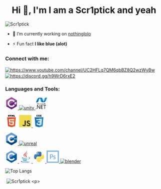 <h1 align="center">Hi 👋, I'm I am a Scr1ptick and yeah</h1>
<p align="left"> <img src="https://komarev.com/ghpvc/?username=Scr1ptick&label=Profile%20views&color=0e75b6&style=flat-square&logo=appveyor" alt="Scr1ptick" /> </p>

- 🔭 I’m currently working on [nothinglolo](https://www.youtube.com/channel/UC2HFLq7QM6qbBZ8Q2wzWyBw)

- ⚡ Fun fact **I like blue (alot)**

<h3 align="left">Connect with me:</h3>
<p align="left">
<!--yt--><a href="https://www.youtube.com/channel/UC2HFLq7QM6qbBZ8Q2wzWyBw" target="blank"><img align="center" src="https://raw.githubusercontent.com/rahuldkjain/github-profile-readme-generator/master/src/images/icons/Social/youtube.svg" alt="https://www.youtube.com/channel/UC2HFLq7QM6qbBZ8Q2wzWyBw" height="30" width="40" /></a>
  
<!--discord--><a href="https://discord.gg/h9WrD6rxE2" target="blank"><img align="center" src="https://raw.githubusercontent.com/rahuldkjain/github-profile-readme-generator/master/src/images/icons/Social/discord.svg" alt="https://discord.gg/h9WrD6rxE2" height="30" width="40" /></a>
</p>

<h3 align="left">Languages and Tools:</h3>
<p align="left"> 
  
<!--cs--><a href="https://www.w3schools.com/cs/" target="_blank" rel="noreferrer"> <img src="https://raw.githubusercontent.com/devicons/devicon/master/icons/csharp/csharp-original.svg" alt="csharp" width="40" height="40"/> </a> 
  
<!--unity--></a> <a href="https://unity.com/" target="_blank" rel="noreferrer"> <img src="https://www.vectorlogo.zone/logos/unity3d/unity3d-icon.svg" alt="unity" width="40" height="40"/> </a> 
  
<!--dotnet-->  <a href="https://dotnet.microsoft.com/" target="_blank" rel="noreferrer"> <img src="https://raw.githubusercontent.com/devicons/devicon/master/icons/dot-net/dot-net-original-wordmark.svg" alt="dotnet" width="40" height="40"/> </a> 
  
<!--html-->  <p href="https://www.w3.org/html/" target="_blank" rel="noreferrer"> <img src="https://raw.githubusercontent.com/devicons/devicon/master/icons/html5/html5-original-wordmark.svg" alt="html5" width="40" height="40"/> </a> 

<!--JavaScript--><a href="https://developer.mozilla.org/en-US/docs/Web/JavaScript" target="_blank" rel="noreferrer"> <img src="https://raw.githubusercontent.com/devicons/devicon/master/icons/javascript/javascript-original.svg" alt="javascript" width="40" height="40"/> </a> 

<!--css-->  <a align="left"> <a href="https://www.w3schools.com/css/" target="_blank" rel="noreferrer"> <img src="https://raw.githubusercontent.com/devicons/devicon/master/icons/css3/css3-original-wordmark.svg" alt="css3" width="40" height="40"/> </a> </p>
  
<!--cpp--><a href="https://www.w3schools.com/cpp/" target="_blank" rel="noreferrer"> <img src="https://raw.githubusercontent.com/devicons/devicon/master/icons/cplusplus/cplusplus-original.svg" alt="cplusplus" width="40" height="40"/> </a> 

<!--unrealengine--><a href="https://unrealengine.com/" target="_blank" rel="noreferrer"> <img src="https://raw.githubusercontent.com/kenangundogan/fontisto/036b7eca71aab1bef8e6a0518f7329f13ed62f6b/icons/svg/brand/unreal-engine.svg" alt="unreal" width="40" height="40"/> </a> </p>
  
<!--c--><a href="https://www.cprogramming.com/" target="_blank" rel="noreferrer"> <img src="https://raw.githubusercontent.com/devicons/devicon/master/icons/c/c-original.svg" alt="c" width="40" height="40"/> </a>

<!--java--><a href="https://www.java.com" target="_blank" rel="noreferrer"> <img src="https://raw.githubusercontent.com/devicons/devicon/master/icons/java/java-original.svg" alt="java" width="40" height="40"/> </a> 

<!--python--><a href="https://www.python.org" target="_blank" rel="noreferrer"> <img src="https://raw.githubusercontent.com/devicons/devicon/master/icons/python/python-original.svg" alt="python" width="40" height="40"/>
  
<!--photoshop--><a href="https://www.photoshop.com/en" target="_blank" rel="noreferrer"> <img src="https://raw.githubusercontent.com/devicons/devicon/master/icons/photoshop/photoshop-line.svg" alt="photoshop" width="40" height="40"/> </a>
  
<!--blender--><a href="https://www.blender.org/" target="_blank" rel="noreferrer"> <img src="https://download.blender.org/branding/community/blender_community_badge_white.svg" alt="blender" width="40" height="40"/> </a> 

![Top Langs](https://github-readme-stats.vercel.app/api/top-langs/?username=Scr1ptick&theme=dark)

<!--stats--><p>&nbsp;<img align="center" src="https://github-readme-stats.vercel.app/api?username=Scr1ptick&show_icons=true&locale=en&theme=dark" alt="Scr1ptick
" /></p>

